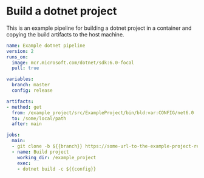 # Build a dotnet project
This is an example pipeline for building a dotnet project in a container and copying the build artifacts to the host machine.

```yaml
name: Example dotnet pipeline
version: 2
runs_on:
  image: mcr.microsoft.com/dotnet/sdk:6.0-focal
  pull: true

variables:
  branch: master
  config: release

artifacts:
- method: get
  from: /example_project/src/ExampleProject/bin/bld:var:CONFIG/net6.0
  to: /some/local/path
  after: main

jobs:
  main:
  - git clone -b ${{branch}} https://some-url-to-the-example-project-repository
  - name: Build project
    working_dir: /example_project
    exec:
    - dotnet build -c ${{config}}

```

